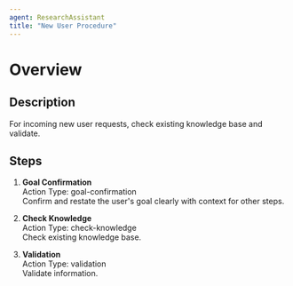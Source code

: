 ```yaml
---
agent: ResearchAssistant
title: "New User Procedure"
---
```


# Overview

## Description
For incoming new user requests, check existing knowledge base and validate.

## Steps
1. **Goal Confirmation**  
   Action Type: goal-confirmation  
   Confirm and restate the user's goal clearly with context for other steps.

2. **Check Knowledge**  
   Action Type: check-knowledge  
   Check existing knowledge base.

3. **Validation**  
   Action Type: validation  
   Validate information.
